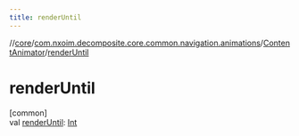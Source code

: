 ```yaml
---
title: renderUntil
---
```

//[core](../../../index.html)/[com.nxoim.decomposite.core.common.navigation.animations](../index.html)/[ContentAnimator](index.html)/[renderUntil](render-until.html)



# renderUntil



[common]\
val [renderUntil](render-until.html): [Int](https://kotlinlang.org/api/latest/jvm/stdlib/kotlin/-int/index.html)




